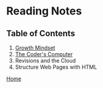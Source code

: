# Reading Notes

## Table of Contents
1. [Growth Mindset](growth-mindset.md)
1. [The Coder's Computer](coders-computer.md)
1. Revisions and the Cloud
1. Structure Web Pages with HTML

[Home](README.md)
